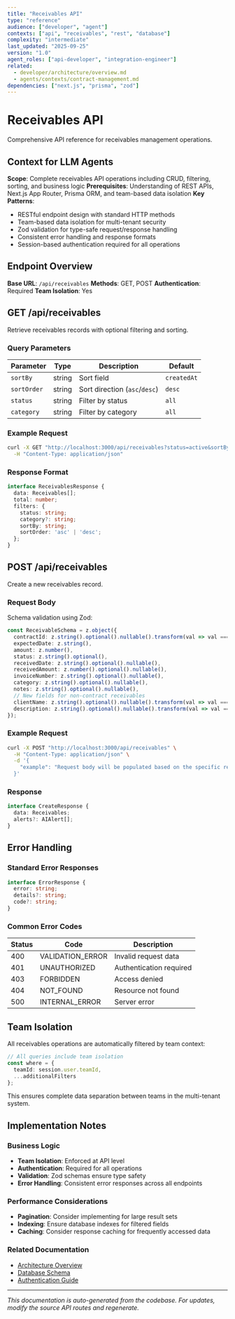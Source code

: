 ```yaml
---
title: "Receivables API"
type: "reference"
audience: ["developer", "agent"]
contexts: ["api", "receivables", "rest", "database"]
complexity: "intermediate"
last_updated: "2025-09-25"
version: "1.0"
agent_roles: ["api-developer", "integration-engineer"]
related:
  - developer/architecture/overview.md
  - agents/contexts/contract-management.md
dependencies: ["next.js", "prisma", "zod"]
---
```


# Receivables API

Comprehensive API reference for receivables management operations.

## Context for LLM Agents

**Scope**: Complete receivables API operations including CRUD, filtering, sorting, and business logic
**Prerequisites**: Understanding of REST APIs, Next.js App Router, Prisma ORM, and team-based data isolation
**Key Patterns**:
- RESTful endpoint design with standard HTTP methods
- Team-based data isolation for multi-tenant security
- Zod validation for type-safe request/response handling
- Consistent error handling and response formats
- Session-based authentication required for all operations

## Endpoint Overview

**Base URL**: `/api/receivables`
**Methods**: GET, POST
**Authentication**: Required
**Team Isolation**: Yes


## GET /api/receivables

Retrieve receivables records with optional filtering and sorting.

### Query Parameters

| Parameter | Type | Description | Default |
|-----------|------|-------------|---------|
| `sortBy` | string | Sort field | `createdAt` |
| `sortOrder` | string | Sort direction (`asc`/`desc`) | `desc` |
| `status` | string | Filter by status | `all` |
| `category` | string | Filter by category | `all` |

### Example Request

```bash
curl -X GET "http://localhost:3000/api/receivables?status=active&sortBy=createdAt&sortOrder=desc" \
  -H "Content-Type: application/json"
```

### Response Format

```typescript
interface ReceivablesResponse {
  data: Receivables[];
  total: number;
  filters: {
    status: string;
    category?: string;
    sortBy: string;
    sortOrder: 'asc' | 'desc';
  };
}
```



## POST /api/receivables

Create a new receivables record.

### Request Body


Schema validation using Zod:

```typescript
const ReceivableSchema = z.object({
  contractId: z.string().optional().nullable().transform(val => val === '' ? null : val),
  expectedDate: z.string(),
  amount: z.number(),
  status: z.string().optional(),
  receivedDate: z.string().optional().nullable(),
  receivedAmount: z.number().optional().nullable(),
  invoiceNumber: z.string().optional().nullable(),
  category: z.string().optional().nullable(),
  notes: z.string().optional().nullable(),
  // New fields for non-contract receivables
  clientName: z.string().optional().nullable().transform(val => val === '' ? null : val),
  description: z.string().optional().nullable().transform(val => val === '' ? null : val),
});
```


### Example Request

```bash
curl -X POST "http://localhost:3000/api/receivables" \
  -H "Content-Type: application/json" \
  -d '{
    "example": "Request body will be populated based on the specific receivables schema"
  }'
```

### Response

```typescript
interface CreateResponse {
  data: Receivables;
  alerts?: AIAlert[];
}
```






## Error Handling

### Standard Error Responses

```typescript
interface ErrorResponse {
  error: string;
  details?: string;
  code?: string;
}
```

### Common Error Codes

| Status | Code | Description |
|--------|------|-------------|
| 400 | VALIDATION_ERROR | Invalid request data |
| 401 | UNAUTHORIZED | Authentication required |
| 403 | FORBIDDEN | Access denied |
| 404 | NOT_FOUND | Resource not found |
| 500 | INTERNAL_ERROR | Server error |


## Team Isolation

All receivables operations are automatically filtered by team context:

```typescript
// All queries include team isolation
const where = {
  teamId: session.user.teamId,
  ...additionalFilters
};
```

This ensures complete data separation between teams in the multi-tenant system.


## Implementation Notes

### Business Logic
- **Team Isolation**: Enforced at API level
- **Authentication**: Required for all operations
- **Validation**: Zod schemas ensure type safety
- **Error Handling**: Consistent error responses across all endpoints

### Performance Considerations
- **Pagination**: Consider implementing for large result sets
- **Indexing**: Ensure database indexes for filtered fields
- **Caching**: Consider response caching for frequently accessed data

### Related Documentation
- [Architecture Overview](../../developer/architecture/overview.md)
- [Database Schema](../../developer/architecture/database.md)
- [Authentication Guide](../../developer/authentication.md)

---

*This documentation is auto-generated from the codebase. For updates, modify the source API routes and regenerate.*